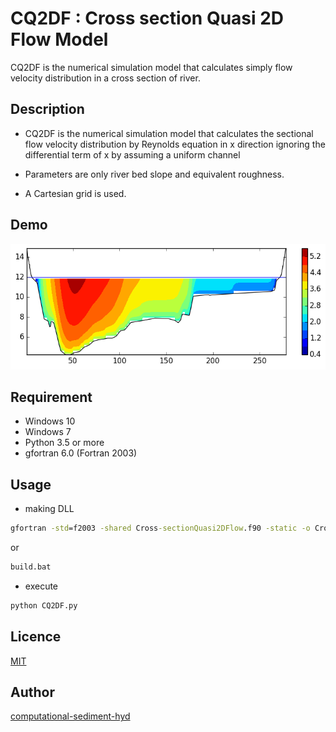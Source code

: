 ﻿
# CQ2DF : Cross section Quasi 2D Flow Model

CQ2DF is the numerical simulation model that calculates simply flow velocity distribution in a cross section of river.

## Description

 - CQ2DF is the numerical simulation model that calculates the sectional flow velocity distribution by Reynolds equation in x direction ignoring the differential term of x by assuming a uniform channel

 - Parameters are only river bed slope and equivalent roughness.

 - A Cartesian grid is used. 

## Demo

![example](/out.png "example")

## Requirement

- Windows 10
- Windows 7
- Python 3.5 or more
- gfortran 6.0 (Fortran 2003)


## Usage

- making DLL
```cmd
gfortran -std=f2003 -shared Cross-sectionQuasi2DFlow.f90 -static -o Cross-sectionQuasi2DFlow.dll
```
or
```cmd
build.bat
```

- execute
```cmd
python CQ2DF.py
```

## Licence

[MIT](/LICENCE)

## Author

[computational-sediment-hyd](https://github.com/computational-sediment-hyd)


